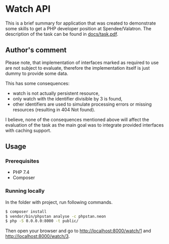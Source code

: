 # Watch API

This is a brief summary for application that was created to demonstrate some skills
to get a PHP developer position at Spendee/Valatron. The description of the task can
be found in [docs/task.pdf](docs/task.pdf).

## Author's comment

Please note, that implementation of interfaces marked as required to use are not
subject to evaluate, therefore the implementation itself is just dummy to provide
some data.

This has some consequences:

- watch is not actually persistent resource,
- only watch with the identifier divisible by 3 is found,
- other identifiers are used to simulate processing errors
or missing resources (resulting in 404 Not found).

I believe, none of the consequences mentioned above will affect the evaluation
of the task as the main goal was to integrate provided interfaces with caching
support.

## Usage

### Prerequisites

- PHP 7.4
- Composer

### Running locally

In the folder with project, run following commands. 

```bash
$ composer install
$ vendor/bin/phpstan analyse -c phpstan.neon
$ php -S 0.0.0.0:8000 -t public/
```

Then open your browser and go to
[http://localhost:8000/watch/1](http://localhost:8000/watch/1) and
[http://localhost:8000/watch/3](http://localhost:8000/watch/3).
